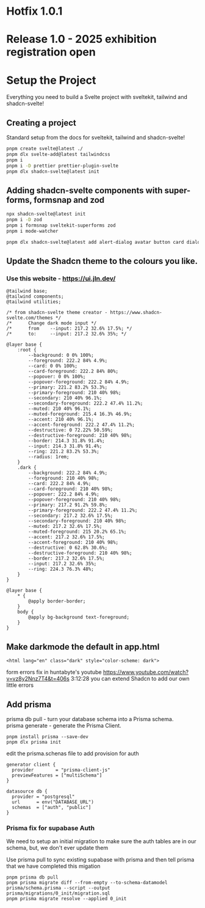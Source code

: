 # Hotfix 1.0.1

# Release 1.0 - 2025 exhibition registration open

# Setup the Project

Everything you need to build a Svelte project with sveltekit, tailwind and shadcn-svelte!

## Creating a project

Standard setup from the docs for sveltekit, tailwind and shadcn-svelte!

```bash
pnpm create svelte@latest ./
pnpm dlx svelte-add@latest tailwindcss
pnpm i
pnpm i -D prettier prettier-plugin-svelte
pnpm dlx shadcn-svelte@latest init

```

## Adding shadcn-svelte components with super-forms, formsnap and zod

```bash
npx shadcn-svelte@latest init
pnpm i -D zod
pnpm i formsnap sveltekit-superforms zod
pnpm i mode-watcher

pnpm dlx shadcn-svelte@latest add alert-dialog avatar button card dialog form input lable textarea tooltip sonner

```

## Update the Shadcn theme to the colours you like.

### Use this website - https://ui.jln.dev/

```
@tailwind base;
@tailwind components;
@tailwind utilities;

/* from shadcn-svelte theme creator - https://www.shadcn-svelte.com/themes */
/*		Change dark mode input */
/*		from	--input: 217.2 32.6% 17.5%; */
/*		to:		--input: 217.2 32.6% 35%; */

@layer base {
	:root {
		--background: 0 0% 100%;
		--foreground: 222.2 84% 4.9%;
		--card: 0 0% 100%;
		--card-foreground: 222.2 84% 80%;
		--popover: 0 0% 100%;
		--popover-foreground: 222.2 84% 4.9%;
		--primary: 221.2 83.2% 53.3%;
		--primary-foreground: 210 40% 98%;
		--secondary: 210 40% 96.1%;
		--secondary-foreground: 222.2 47.4% 11.2%;
		--muted: 210 40% 96.1%;
		--muted-foreground: 215.4 16.3% 46.9%;
		--accent: 210 40% 96.1%;
		--accent-foreground: 222.2 47.4% 11.2%;
		--destructive: 0 72.22% 50.59%;
		--destructive-foreground: 210 40% 98%;
		--border: 214.3 31.8% 91.4%;
		--input: 214.3 31.8% 91.4%;
		--ring: 221.2 83.2% 53.3%;
		--radius: 1rem;
	}
	.dark {
		--background: 222.2 84% 4.9%;
		--foreground: 210 40% 98%;
		--card: 222.2 84% 4.9%;
		--card-foreground: 210 40% 98%;
		--popover: 222.2 84% 4.9%;
		--popover-foreground: 210 40% 98%;
		--primary: 217.2 91.2% 59.8%;
		--primary-foreground: 222.2 47.4% 11.2%;
		--secondary: 217.2 32.6% 17.5%;
		--secondary-foreground: 210 40% 98%;
		--muted: 217.2 32.6% 17.5%;
		--muted-foreground: 215 20.2% 65.1%;
		--accent: 217.2 32.6% 17.5%;
		--accent-foreground: 210 40% 98%;
		--destructive: 0 62.8% 30.6%;
		--destructive-foreground: 210 40% 98%;
		--border: 217.2 32.6% 17.5%;
		--input: 217.2 32.6% 35%;
		--ring: 224.3 76.3% 48%;
	}
}

@layer base {
	* {
		@apply border-border;
	}
	body {
		@apply bg-background text-foreground;
	}
}
```

## Make darkmode the default in app.html

```
<html lang="en" class="dark" style="color-scheme: dark">
```

form errors fix in huntabyte's youtube
https://www.youtube.com/watch?v=vz8y2Nnz7T4&t=406s
3:12:28 you can extend Shadcn to add our own little errors

## Add prisma

prisma db pull - turn your database schema into a Prisma schema.  
prisma generate - generate the Prisma Client.

```
pnpm install prisma --save-dev
pnpm dlx prisma init
```

edit the prisma.schenas file to add provision for auth

```
generator client {
  provider        = "prisma-client-js"
  previewFeatures = ["multiSchema"]
}

datasource db {
  provider = "postgresql"
  url      = env("DATABASE_URL")
  schemas  = ["auth", "public"]
}

```

### Prisma fix for supabase Auth

We need to setup an initial migration to make sure the auth tables are in our schema, but, we don't ever update them

Use prisma pull to sync existing supabase with prisma and then tell prisma that we have completed this migation

```
pnpm prisma db pull
pnpm prisma migrate diff --from-empty --to-schema-datamodel prisma/schema.prisma --script --output prisma/migrations/0_init/migration.sql
pnpm prisma migrate resolve --applied 0_init
```
